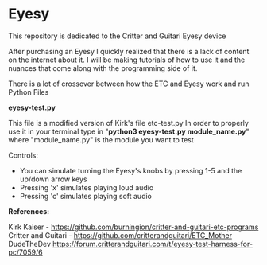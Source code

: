 # Eyesy
This repository is dedicated to the Critter and Guitari Eyesy device 

After purchasing an Eyesy I quickly realized that there is a lack of content on the internet about it. I will be making tutorials of how to use it and the nuances that come along with the programming side of it.

There is a lot of crossover between how the ETC and Eyesy work and run Python Files

**eyesy-test.py** 

This file is a modified version of Kirk's file etc-test.py 
In order to properly use it in your terminal type in "**python3 eyesy-test.py module_name.py**" where "module_name.py" is the module you want to test

Controls: 
  - You can simulate turning the Eyesy's knobs by pressing 1-5 and the up/down arrow keys
  - Pressing 'x' simulates playing loud audio
  - Pressing 'c' simulates playing soft audio





**References:**

Kirk Kaiser - https://github.com/burningion/critter-and-guitari-etc-programs
Critter and Guitari - https://github.com/critterandguitari/ETC_Mother
DudeTheDev https://forum.critterandguitari.com/t/eyesy-test-harness-for-pc/7059/6
